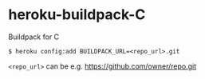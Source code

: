 # heroku-buildpack-C

Buildpack for C

```
$ heroku config:add BUILDPACK_URL=<repo_url>.git
```

`<repo_url>` can be e.g. https://github.com/owner/repo.git